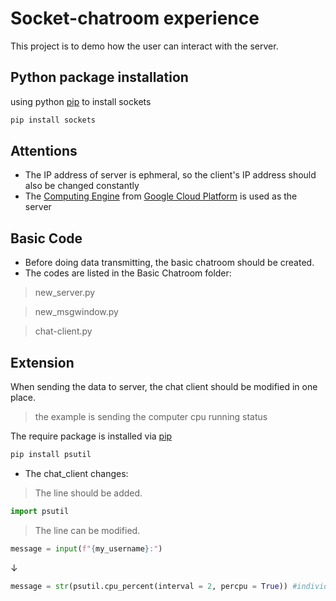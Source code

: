 # Socket-chatroom experience
 This project is to demo how the user can interact with the server. 
 
## Python package installation
using python [pip](https://pip.pypa.io/en/stable/) to install sockets
 ```Bash
 pip install sockets
 ```
## Attentions
- The IP address of server is ephmeral, so the client's IP address should also be changed constantly
- The [Computing Engine](https://cloud.google.com/compute) from [Google Cloud Platform](https://cloud.google.com/) is used as the server


## Basic Code
- Before doing data transmitting, the basic chatroom should be created. 
- The codes are listed in the Basic Chatroom folder:
>new_server.py

>new_msgwindow.py

>chat-client.py


## Extension
When sending the data to server, the chat client should be modified in one place. 
> the example is sending the computer cpu running status

The require package is installed via [pip](https://pip.pypa.io/en/stable/)
```Bash
pip install psutil
```

- The chat_client changes: 

>The line should be added.
 ```python
 import psutil 
 ```
>The line can be modified.
  ```python
message = input(f"{my_username}:")
 ```
↓
 ```python
message = str(psutil.cpu_percent(interval = 2, percpu = True)) #individual core info
 ```
